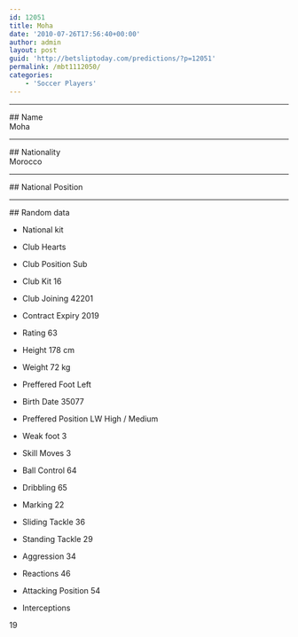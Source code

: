 ```yaml
---
id: 12051
title: Moha
date: '2010-07-26T17:56:40+00:00'
author: admin
layout: post
guid: 'http://betsliptoday.com/predictions/?p=12051'
permalink: /mbt1112050/
categories:
    - 'Soccer Players'
---
```


- - - - - -

\## Name  
 Moha

- - - - - -

\## Nationality  
 Morocco

- - - - - -

\## National Position

- - - - - -

\## Random data

- National kit
- Club
 Hearts

- Club Position
 Sub

- Club Kit
 16

- Club Joining
 42201

- Contract Expiry
 2019

- Rating
 63

- Height
 178 cm

- Weight
 72 kg

- Preffered Foot
 Left

- Birth Date
 35077

- Preffered Position
 LW High / Medium

- Weak foot
 3

- Skill Moves
 3

- Ball Control
 64

- Dribbling
 65

- Marking
 22

- Sliding Tackle
 36

- Standing Tackle
 29

- Aggression
 34

- Reactions
 46

- Attacking Position
 54

- Interceptions

 19